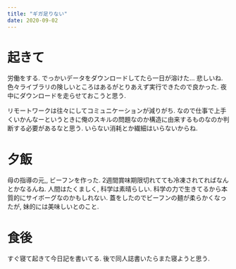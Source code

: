 ```yaml
---
title: "ギガ足りない"
date: 2020-09-02
---
```


# 起きて
労働をする. でっかいデータをダウンロードしてたら一日が溶けた... 悲しいね. 色々ライブラリの険しいところはあるがとりあえず実行できたので良かった. 夜中にダウンロードを走らせておこうと思う.

リモートワークは往々にしてコミュニケーションが減りがち. なので仕事で上手くいかんなーというときに俺のスキルの問題なのか構造に由来するものなのか判断する必要があるなと思う. いらない消耗とか繊細はいらないからね.

# 夕飯
母の指導の元,, ビーフンを作った. 2週間賞味期限切れてても冷凍されてればなんとかなるんね. 人間はたくましく, 科学は素晴らしい. 科学の力で生きてるから本質的にサイボーグなのかもしれない. 蓋をしたのでビーフンの麺が柔らかくなったが, 妹的には美味しいとのこと.

# 食後
すぐ寝て起きて今日記を書いてる. 後で同人誌書いたらまた寝ようと思う.